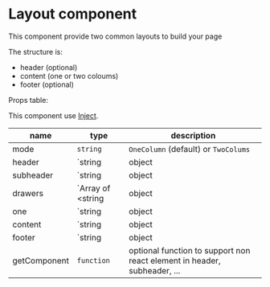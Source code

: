 # Layout component

This component provide two common layouts to build your page

The structure is:

* header (optional)
* content (one or two coloums)
* footer (optional)

Props table:

This component use [Inject](../Inject/Inject.md).

| name | type | description |
| -- | -- | -- |
| mode | `string` | `OneColumn` (default) or `TwoColums` |
| header | `string|object|Array|react element` | display the header |
| subheader | `string|object|Array|react element` | displayed after the header |
| drawers | `Array of <string|object|Array|react element>` | displayed in stacked drawers |
| one | `string|object|Array|react element` | displayed first colums in the TwoColumns layout |
| content | `string|object|Array|react element` | displayed the main content |
| footer | `string|object||Array|react element` | display the footer |
| getComponent | `function`| optional function to support non react element in header, subheader, ...|
